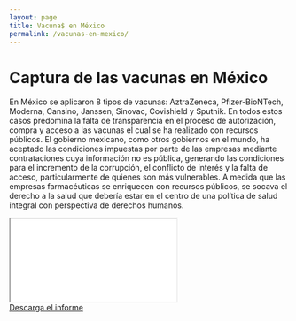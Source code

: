 ```yaml
---
layout: page
title: Vacuna$ en México
permalink: /vacunas-en-mexico/
---
```


# Captura de las vacunas en México

En México se aplicaron 8 tipos de vacunas: AztraZeneca, Pfizer-BioNTech, Moderna, Cansino, Janssen, Sinovac, Covishield y Sputnik. En todos estos casos predomina la falta de transparencia en el proceso de autorización, compra y acceso a las vacunas el cual se ha realizado con recursos públicos. El gobierno mexicano, como otros gobiernos en el mundo, ha aceptado las condiciones impuestas por parte de las empresas mediante contrataciones cuya información no es pública, generando las condiciones para el incremento de la corrupción, el conflicto de interés y la falta de acceso, particularmente de quienes son más vulnerables. A medida que las empresas farmacéuticas se enriquecen con recursos públicos, se socava el derecho a la salud que debería estar en el centro de una política de salud integral con perspectiva de derechos humanos.


<!-- Añadir el pdf -->
<div class="embed-responsive embed-responsive-4by3 mb-4">
  <iframe class="embed-responsive-item" src="/assets/docs/elnegociodelasvacunas.pdf"></iframe>
</div>

<div class="text-center mb-5">
  <a class="btn btn-primary" href="" target="_blank" download>Descarga el informe</a>
</div>
